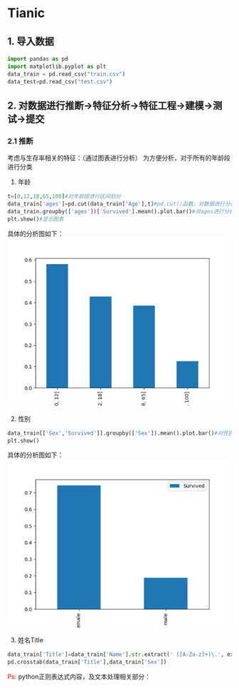 # Tianic

## 1. 导入数据
```python
import pandas as pd
import matplotlib.pyplot as plt
data_train = pd.read_csv("train.csv")
data_test=pd.read_csv("test.csv")
```

## 2. 对数据进行推断->特征分析->特征工程->建模->测试->提交
### 2.1 推断
考虑与生存率相关的特征：（通过图表进行分析）
为方便分析，对于所有的年龄段进行分类
1. 年龄
```python
t=[0,12,18,65,100]#对年龄段进行区间划分
data_train['ages']=pd.cut(data_train['Age'],t)#pd.cut()函数，对数据进行分段->并且返回一个Series
data_train.groupby(['ages'])['Survived'].mean().plot.bar()#对ages进行分组，计算每组的生存率
plt.show()#显示图表
```
具体的分析图如下：
![Alt text](image.png)

2. 性别
```python
data_train[['Sex','Survived']].groupby(['Sex']).mean().plot.bar()#对性别进行分组，计算每组的生存率，.groupby()函数返回一个DataFrame,.mean()函数返回一个Series,.plot.bar()函数返回一个图表
plt.show()
```
具体的分析图如下：
![Alt text](image-1.png)

3. 姓名Title
```python
data_train['Title']=data_train['Name'].str.extract(' ([A-Za-z]+)\.', expand=False)#.str.extract()函数，提取字符串中的特定内容--->python正则表达式
pd.crosstab(data_train['Title'],data_train['Sex'])

```
<font color='red'>Ps:</font>
python正则表达式内容，及文本处理相关部分：
